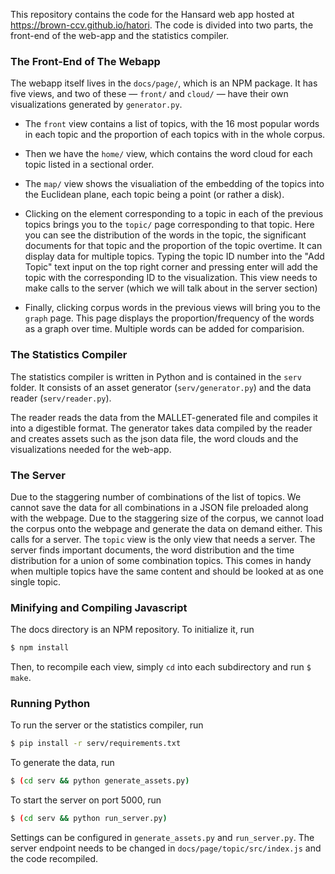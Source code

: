 
This repository contains the code for the Hansard web app hosted at https://brown-ccv.github.io/hatori. The code is divided into two parts, the front-end of the web-app and the statistics compiler.


### The Front-End of The Webapp

The webapp itself lives in the `docs/page/`, which is an NPM package. It has five views, and two of these — `front/` and `cloud/` — have their own visualizations generated by `generator.py`. 
	
- The `front` view contains a list of topics, with the 16 most popular words in each topic and the proportion of each topics with in the whole corpus. 

- Then we have the `home/` view, which contains the word cloud for each topic listed in a sectional order.

- The `map/` view shows the visualiation of the embedding of the topics into the Euclidean plane, each topic being a point (or rather a disk). 

- Clicking on the element corresponding to a topic in each of the previous topics brings you to the `topic/` page corresponding to that topic. Here you can see the distribution of the words in the topic, the significant documents for that topic and the proportion of the topic overtime. It can display data for multiple topics. Typing the topic ID number into the "Add Topic" text input on the top right corner and pressing enter will add the topic with the corresponding ID to the visualization. This view needs to make calls to the server (which we will talk about in the server section)

- Finally, clicking corpus words in the previous views will bring you to the `graph` page. This page displays the proportion/frequency of the words as a graph over time. Multiple words can be added for comparision.


### The Statistics Compiler

The statistics compiler is written in Python and is contained in the `serv` folder. It consists of an asset generator (`serv/generator.py`) and the data reader (`serv/reader.py`). 

The reader reads the data from the MALLET-generated file and compiles it into a digestible format. The generator takes data compiled by the reader and creates assets such as the json data file, the word clouds and the visualizations needed for the web-app. 


### The Server

Due to the staggering number of combinations of the list of topics. We cannot save the data for all combinations in a JSON file preloaded along with the webpage. Due to the staggering size of the corpus, we cannot load the corpus onto the webpage and generate the data on demand either. This calls for a server. The `topic` view is the only view that needs a server. The server finds important documents, the word distribution and the time distribution for a union of some combination topics. This comes in handy when multiple topics have the same content and should be looked at as one single topic.


### Minifying and Compiling Javascript 

The docs directory is an NPM repository. To initialize it, run
```bash
$ npm install
```
Then, to recompile each view, simply `cd` into each subdirectory and run `$ make`.


### Running Python

To run the server or the statistics compiler, run

```bash
$ pip install -r serv/requirements.txt
```

To generate the data, run
```bash
$ (cd serv && python generate_assets.py)
```

To start the server on port 5000, run
```bash
$ (cd serv && python run_server.py)
```

Settings can be configured in `generate_assets.py` and `run_server.py`. The server endpoint needs to be changed in `docs/page/topic/src/index.js` and the code recompiled.
